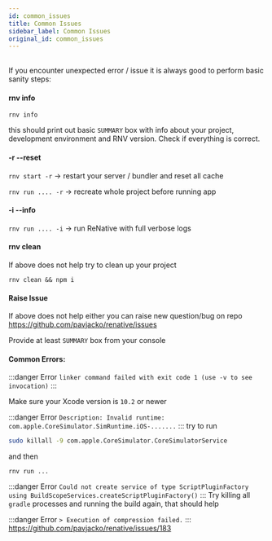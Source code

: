 ```yaml
---
id: common_issues
title: Common Issues
sidebar_label: Common Issues
original_id: common_issues
---
```


<!-- <img className="header-image" src="/img/ic_issues.png" width="50" height="50" /> -->

<br />
If you encounter unexpected error / issue it is always good to perform basic sanity steps:

#### rnv info

`rnv info`

this should print out basic `SUMMARY` box with info about your project, development environment and RNV version. Check if everything is correct.

#### -r --reset

`rnv start -r` -> restart your server / bundler and reset all cache

`rnv run .... -r` -> recreate whole project before running app

#### -i --info

`rnv run .... -i` -> run ReNative with full verbose logs

#### rnv clean

If above does not help try to clean up your project

`rnv clean && npm i`

#### Raise Issue

If above does not help either you can raise new question/bug on repo https://github.com/pavjacko/renative/issues

Provide at least `SUMMARY` box from your console

#### Common Errors:

:::danger Error
`linker command failed with exit code 1 (use -v to see invocation)`
:::

Make sure your Xcode version is `10.2` or newer


:::danger Error
`Description: Invalid runtime: com.apple.CoreSimulator.SimRuntime.iOS-.......`
:::
try to run

```bash
sudo killall -9 com.apple.CoreSimulator.CoreSimulatorService
```

and then

`rnv run ...`


:::danger Error
`Could not create service of type ScriptPluginFactory using BuildScopeServices.createScriptPluginFactory()`
:::
Try killing all `gradle` processes and running the build again, that should help


:::danger Error
`> Execution of compression failed.`
:::
https://github.com/pavjacko/renative/issues/183
